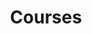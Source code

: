 ---
title: "Courses"
description: "Courses on philology by Larry Hui and esteemed colleagues. For undergraduate and graduate students."
---
